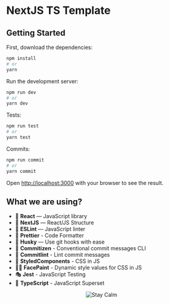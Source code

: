 # NextJS TS Template


## Getting Started

First, download the dependencies:

```bash
npm install
# or
yarn
```

Run the development server:

```bash
npm run dev
# or
yarn dev
```

Tests:

```bash
npm run test
# or
yarn test
```

Commits:

```bash
npm run commit
# or
yarn commit
```

Open [http://localhost:3000](http://localhost:3000) with your browser to see the result.


## What we are using?

- 💫 **React** — JavaScript library
- 🧬 **NextJS** — React/JS Structure
- 📏 **ESLint** — JavaScript linter
- 💖 **Prettier** - Code Formatter
- 🐶 **Husky** — Use git hooks with ease
- 📄 **Commitizen** - Conventional commit messages CLI
- 🚓 **Commitlint** - Lint commit messages
- 💅 **StyledComponents** - CSS in JS
- 💆‍♀️ **FacePaint** - Dynamic style values for CSS in JS
- 🎭 **Jest** - JavaScript Testing
- 🛂 **TypeScript** - JavaScript Superset


<p align="center">
  <img src="https://media.giphy.com/media/119HtgTy0cDjK8/giphy.gif" alt="Stay Calm"/>
</p>
